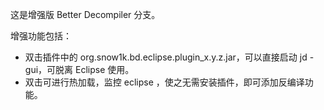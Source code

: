 这是增强版 Better Decompiler 分支。

增强功能包括：

- 双击插件中的 org.snow1k.bd.eclipse.plugin_x.y.z.jar，可以直接启动 jd -gui，可脱离 Eclipse 使用。
- 双击可进行热加载，监控 eclipse ，使之无需安装插件，即可添加反编译功能。